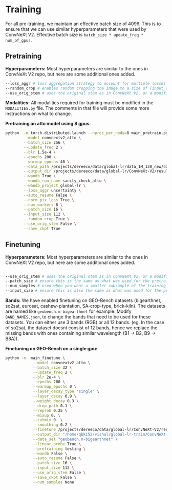 # Training
For all pre-training, we maintain an effective batch size of 4096. This is to ensure that we can use similar hyperparameters that were used by ConvNeXt V2. Effective batch size is `batch_size * update_freq * num_of_gpus`.

## Pretraining

**Hyperparameters:** Most hyperparameters are similar to the ones in ConvNeXt V2 repo, but here are some additional ones added. 

```sh
--loss_aggr # loss aggregation strategy to account for multiple losses for each modality. We have implemented the uncertainty method (as explained by Kendall et al.) or the unweighted method (equal weighting of all losses). 
--random_crop # enables random cropping the image to a size of (input_size x input_size). This works well when the input_size is 112 or 58 (given that MMEarth data is of size 128 or 64). 
--use_orig_stem # uses the original stem as in ConvNeXt V2, or a modified version of the stem. For our experiments we use the modified stem.
```

**Modalities:** All modalities required for training must be modified in the `MODALITIES.py` file. The comments in that file will provide some more instructions on what to change.


**Pretraining an atto model using 8 gpus**:
```sh
python  -m torch.distributed.launch --nproc_per_node=8 main_pretrain.py \
        --model convnextv2_atto \
        --batch_size 256 \
        --update_freq 2 \
        --blr 1.5e-4 \
        --epochs 200 \
        --warmup_epochs 40 \
        --data_path /projects/dereeco/data/global-lr/data_1M_130_new/data_1M_130_new.h5 \
        --output_dir /projects/dereeco/data/global-lr/ConvNeXt-V2/results/pt-all_mod_atto \
        --wandb True \
        --wandb_run_name sanity_check_atto \
        --wandb_project global-lr \
        --loss_aggr uncertainty \
        --auto_resume False \
        --norm_pix_loss True \
        --num_workers 8 \
        --patch_size 16 \
        --input_size 112 \
        --random_crop True \
        --use_orig_stem False \
        --save_ckpt True
```


## Finetuning
**Hyperparameters:** Most hyperparameters are similar to the ones in ConvNeXt V2 repo, but here are some additional ones added. 

```sh

--use_orig_stem # uses the original stem as in ConvNeXt V2, or a modified version of the stem. For our experiments we use the modified stem.
--patch_size # ensure this is the same as what was used for the pretrained model.
--num_samples # used when you want a smaller subsample of the training set. 
--input_size # ensure this is also the same as what was used for the pretrained model. NOTE: This is not the image size of the finetuning dataset.  
```

**Bands:** We have enabled finetuning on GEO-Bench datasets (bigearthnet, so2sat, eurosat, cashew-plantation, SA-crop-type, brick-kiln). The datasets are named like `geobench.m-bigearthnet` for example. Modify `BAND_NAMES.json`, to change the bands that need to be used for these datasets. You can either use 3 bands (RGB) or all 12 bands. (eg. In the case of so2sat, the dataset doesnt consist of 12 bands, hence we replace the missing bands with ones containing similar wavelength (B1 -> B2, B9 -> B8A)).

**Finetuning on GEO-Bench on a single gpu:**
```sh
python -m  main_finetune \
            --model convnextv2_atto \
            --batch_size 32 \
            --update_freq 2 \
            --blr 2e-4 \
            --epochs 200 \
            --warmup_epochs 0 \
            --layer_decay_type 'single' \
            --layer_decay 0.9 \
            --weight_decay 0.3 \
            --drop_path 0.1 \
            --reprob 0.25 \
            --mixup 0. \
            --cutmix 0. \
            --smoothing 0.2 \
            --finetune /projects/dereeco/data/global-lr/ConvNeXt-V2/results/pt-all_mod_uncertainty/checkpoint-199.pth \
            --output_dir "/home/qbk152/vishal/global-lr-train/ConvNeXt-V2/results/testing" \
            --data_set "geobench.m-bigearthnet" \
            --linear_probe True \
            --pretraining testing \
            --wandb False \
            --auto_resume False \
            --patch_size 16 \
            --input_size 112 \
            --use_orig_stem False \
            --save_ckpt False \
            --num_samples None
```